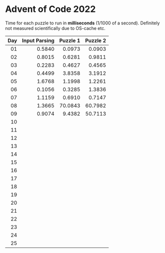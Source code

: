 # Advent of Code 2022

Time for each puzzle to run in **milliseconds** (1/1000 of a second).
Definitely not measured scientifically due to OS-cache etc.

|Day|Input Parsing|Puzzle 1|Puzzle 2|
|--:|--:|--:|--:|
|01|0.5840|0.0973|0.0903|
|02|0.8015|0.6281|0.9811|
|03|0.2283|0.4627|0.4565|
|04|0.4499|3.8358|3.1912|
|05|1.6768|1.1998|1.2261|
|06|0.1056|0.3285|1.3836|
|07|1.1159|0.6910|0.7147|
|08|1.3665|70.0843|60.7982|
|09|0.9074|9.4382|50.7113|
|10||||
|11||||
|12||||
|13||||
|14||||
|15||||
|16||||
|17||||
|18||||
|19||||
|20||||
|21||||
|22||||
|23||||
|24||||
|25||||
